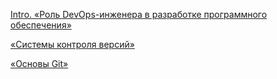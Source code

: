 


[Intro. «Роль DevOps-инженера в разработке программного обеспечения»](https://github.com/smproskuryakov/netology-devops/blob/master/01-intro-01/README.md)

[«Системы контроля версий»](https://github.com/smproskuryakov/netology-devops/blob/master/02-git-01-vcs/README.md)

[«Основы Git»](https://github.com/smproskuryakov/netology-devops/blob/master/02-git-02-base/README.md)
